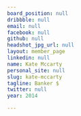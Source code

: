 ```yaml
---
board_position: null
dribbble: null
email: null
facebook: null
github: null
headshot_jpg_url: null
layout: member_page
linkedin: null
name: Kate Mccarty
personal_site: null
slug: kate-mccarty
tagline: Banker $
twitter: null
year: 2014

---
```

